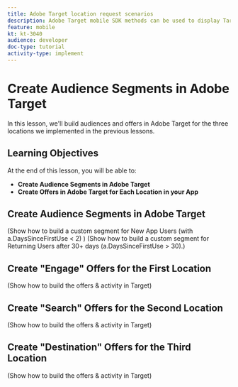 ```yaml
---
title: Adobe Target location request scenarios
description: Adobe Target mobile SDK methods can be used to display Target locations in several scenarios.
feature: mobile
kt: kt-3040
audience: developer
doc-type: tutorial
activity-type: implement
---
```


# Create Audience Segments in Adobe Target

In this lesson, we'll build audiences and offers in Adobe Target for the three locations we implemented in the previous lessons.

## Learning Objectives

At the end of this lesson, you will be able to:

* **Create Audience Segments in Adobe Target**
* **Create Offers in Adobe Target for Each Location in your App**

## Create Audience Segments in Adobe Target

(Show how to build a custom segment for New App Users (with a.DaysSinceFirstUse < 2) )
(Show how to build a custom segment for Returning Users after 30+ days (a.DaysSinceFirstUse > 30).)

## Create "Engage" Offers for the First Location

(Show how to build the offers & activity in Target)

## Create "Search" Offers for the Second Location

(Show how to build the offers & activity in Target)

## Create "Destination" Offers for the Third Location

(Show how to build the offers & activity in Target)